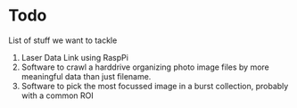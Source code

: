Todo
====

List of stuff we want to tackle

1. Laser Data Link using RaspPi
2. Software to crawl a harddrive organizing photo image files by more meaningful data than just filename.
3. Software to pick the most focussed image in a burst collection, probably with a common ROI
